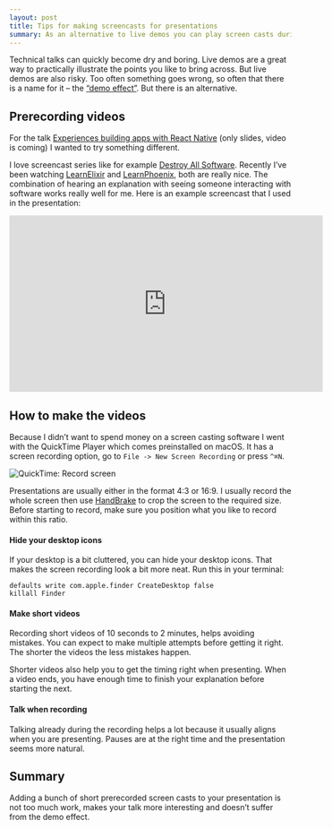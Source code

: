 ```yaml
---
layout: post
title: Tips for making screencasts for presentations 
summary: As an alternative to live demos you can play screen casts during your tech talk. 
---
```


Technical talks can quickly become dry and boring. Live demos are a great way to practically illustrate 
the points you like to bring across. But live demos are also risky. Too often something goes wrong, 
so often that there is a name for it – the [“demo effect”](http://www.urbandictionary.com/define.php?term=demo%20effect). 
But there is an alternative.

## Prerecording videos 
For the talk [Experiences building apps with React Native](http://www.slideshare.net/adrian_philipp/experiences-building-apps-with-react-native-domcode-2016) (only slides, video is coming) I wanted to try something different.

I love screencast series like for example [Destroy All Software](https://www.destroyallsoftware.com/screencasts/catalog). Recently I’ve been watching [LearnElixir](https://www.learnelixir.tv) and [LearnPhoenix](https://www.learnphoenix.tv), both are really nice. The combination of hearing an explanation with seeing someone interacting with software works really well for me. Here is an example screencast  that I used in the presentation:

<iframe width="560" height="315" src="https://www.youtube.com/embed/9-HsRVvsAxw" frameborder="0" allowfullscreen></iframe>    

## How to make the videos
Because I didn’t want to spend money on a screen casting software I went with the QuickTime Player which comes preinstalled on macOS. It has a screen recording option, go to `File -> New Screen Recording` or press `^⌘N`. 

![QuickTime: Record screen](https://cloud.githubusercontent.com/assets/133832/20364309/e2c51688-ac42-11e6-88df-ad9cb1d9f672.png)

Presentations are usually either in the format 4:3 or 16:9. I usually record the whole screen then use [HandBrake](https://handbrake.fr) to crop the screen to the required size. Before starting to record, make sure you position what you like to record within this ratio. 

#### Hide your desktop icons
If your desktop is a bit cluttered, you can hide your desktop icons. That makes the screen recording look a bit more neat. Run this in your terminal:

    defaults write com.apple.finder CreateDesktop false
    killall Finder

#### Make short videos
Recording short videos of 10 seconds to 2 minutes, helps avoiding mistakes. You can expect to make multiple attempts before getting it right. The shorter the videos the less mistakes happen.

Shorter videos also help you to get the timing right when presenting. When a video ends, you have enough time to finish your explanation before starting the next.

#### Talk when recording
Talking already during the recording helps a lot because it usually aligns when you are presenting. Pauses are at the right time and the presentation seems more natural. 

## Summary
Adding a bunch of short prerecorded screen casts to your presentation is not too much work, makes your talk more interesting and doesn’t suffer from the demo effect. 
